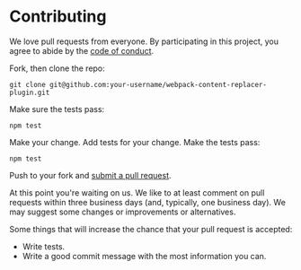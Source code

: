 # Contributing

We love pull requests from everyone. By participating in this project, you
agree to abide by the [code of conduct](CODE_OF_CONDUCT.md).

Fork, then clone the repo:

`git clone git@github.com:your-username/webpack-content-replacer-plugin.git`

Make sure the tests pass:

`npm test`

Make your change. Add tests for your change. Make the tests pass:

`npm test`

Push to your fork and [submit a pull request][pr].

[pr]: https://github.com/iGitScor/webpack-content-replacer-plugin/compare/

At this point you're waiting on us. We like to at least comment on pull requests
within three business days (and, typically, one business day). We may suggest
some changes or improvements or alternatives.

Some things that will increase the chance that your pull request is accepted:

* Write tests.
* Write a good commit message with the most information you can.
